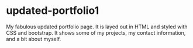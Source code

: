 # updated-portfolio1

My fabulous updated portfolio page.
It is layed out in HTML and styled with CSS and bootstrap.
It shows some of my projects, my contact information, and a bit about myself. 
